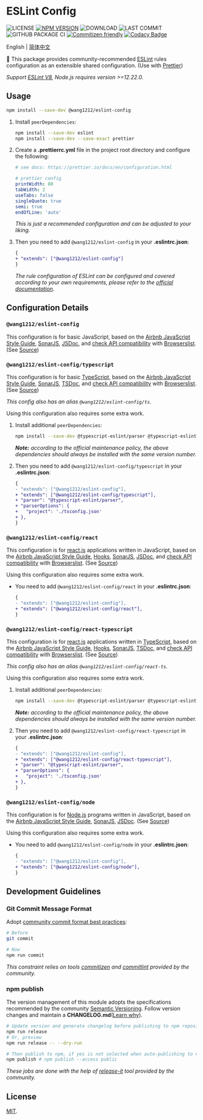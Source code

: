 # ESLint Config

<!-- ![MINZIPPED SIZE](https://badgen.net/bundlephobia/minzip/@wang1212/eslint-config) -->

![LICENSE](https://badgen.net/github/license/wang1212/eslint-config)
[![NPM VERSION](https://badgen.net/npm/v/@wang1212/eslint-config)](https://www.npmjs.com/package/@wang1212/eslint-config)
![DOWNLOAD](https://badgen.net/npm/dt/@wang1212/eslint-config)
![LAST COMMIT](https://badgen.net/github/last-commit/wang1212/eslint-config)
![GITHUB PACKAGE CI](https://img.shields.io/github/workflow/status/wang1212/eslint-config/Node.js%20Package?label=ci/package%20publish)
[![Commitizen friendly](https://img.shields.io/badge/commitizen-friendly-brightgreen.svg)](http://commitizen.github.io/cz-cli/)
[![Codacy Badge](https://app.codacy.com/project/badge/Grade/a9b9c06027ba47788617123cf84d3912)](https://www.codacy.com/gh/wang1212/eslint-config/dashboard?utm_source=github.com&utm_medium=referral&utm_content=wang1212/eslint-config&utm_campaign=Badge_Grade)

English | [简体中文](./README.zh-CN.md)

🔧 This package provides community-recommended [ESLint](https://eslint.org/) rules configuration as an extensible shared configuration. (Use with [Prettier](https://prettier.io/))

_Support [ESLint V8](https://eslint.org/blog/2021/10/eslint-v8.0.0-released), Node.js requires version >=12.22.0._

## Usage

```bash
npm install --save-dev @wang1212/eslint-config
```

1. Install `peerDependencies`:

   ```bash
   npm install --save-dev eslint
   npm install --save-dev --save-exact prettier
   ```

2. Create a **.prettierrc.yml** file in the project root directory and configure the following:

   ```yaml
   # see docs: https://prettier.io/docs/en/configuration.html

   # prettier config
   printWidth: 80
   tabWidth: 2
   useTabs: false
   singleQuote: true
   semi: true
   endOfLine: 'auto'
   ```

   _This is just a recommended configuration and can be adjusted to your liking._

3. Then you need to add `@wang1212/eslint-config` in your **.eslintrc.json**:

   ```diff
   {
   + "extends": ["@wang1212/eslint-config"]
   }
   ```

   _The rule configuration of ESLint can be configured and covered according to your own requirements, please refer to the [official documentation](https://eslint.org/docs/user-guide/configuring/rules)._

## Configuration Details

### `@wang1212/eslint-config`

This configuration is for basic JavaScript, based on the [Airbnb JavaScript Style Guide](https://github.com/airbnb/javascript), [SonarJS](https://github.com/SonarSource/eslint-plugin-sonarjs), [JSDoc](https://jsdoc.app/), and [check API compatibility](https://github.com/amilajack/eslint-plugin-compat) with [Browserslist](https://github.com/browserslist/browserslist). (See [Source](./src/javascript.cjs))

### `@wang1212/eslint-config/typescript`

This configuration is for basic [TypeScript](https://www.typescriptlang.org/), based on the [Airbnb JavaScript Style Guide](https://github.com/airbnb/javascript), [SonarJS](https://github.com/SonarSource/eslint-plugin-sonarjs), [TSDoc](https://tsdoc.org/), and [check API compatibility](https://github.com/amilajack/eslint-plugin-compat) with [Browserslist](https://github.com/browserslist/browserslist). (See [Source](./src/typescript.cjs))

_This config also has an alias `@wang1212/eslint-config/ts`._

Using this configuration also requires some extra work.

1. Install additional `peerDependencies`:

   ```bash
   npm install --save-dev @typescript-eslint/parser @typescript-eslint/eslint-plugin
   ```

   _**Note:** according to the official maintenance policy, the above dependencies should always be installed with the same version number._

2. Then you need to add `@wang1212/eslint-config/typescript` in your **.eslintrc.json**:

   ```diff
   {
   - "extends": ["@wang1212/eslint-config"],
   + "extends": ["@wang1212/eslint-config/typescript"],
   + "parser": "@typescript-eslint/parser",
   + "parserOptions": {
   +   "project": './tsconfig.json'
   + },
   }
   ```

### `@wang1212/eslint-config/react`

This configuration is for [react.js](https://reactjs.org/) applications written in JavaScript, based on the [Airbnb JavaScript Style Guide](https://github.com/airbnb/javascript), [Hooks](https://reactjs.org/docs/hooks-intro.html), [SonarJS](https://github.com/SonarSource/eslint-plugin-sonarjs), [JSDoc](https://jsdoc.app/), and [check API compatibility](https://github.com/amilajack/eslint-plugin-compat) with [Browserslist](https://github.com/browserslist/browserslist). (See [Source](./src/react.cjs))

Using this configuration also requires some extra work.

- You need to add `@wang1212/eslint-config/react` in your **.eslintrc.json**:

  ```diff
  {
  - "extends": ["@wang1212/eslint-config"],
  + "extends": ["@wang1212/eslint-config/react"],
  }
  ```

### `@wang1212/eslint-config/react-typescript`

This configuration is for [react.js](https://reactjs.org/) applications written in [TypeScript](https://www.typescriptlang.org/), based on the [Airbnb JavaScript Style Guide](https://github.com/airbnb/javascript), [Hooks](https://reactjs.org/docs/hooks-intro.html), [SonarJS](https://github.com/SonarSource/eslint-plugin-sonarjs), [TSDoc](https://tsdoc.org/), and [check API compatibility](https://github.com/amilajack/eslint-plugin-compat) with [Browserslist](https://github.com/browserslist/browserslist). (See [Source](./src/react-ts.cjs))

_This config also has an alias `@wang1212/eslint-config/react-ts`._

Using this configuration also requires some extra work.

1. Install additional `peerDependencies`:

   ```bash
   npm install --save-dev @typescript-eslint/parser @typescript-eslint/eslint-plugin
   ```

   _**Note:** according to the official maintenance policy, the above dependencies should always be installed with the same version number._

2. Then you need to add `@wang1212/eslint-config/react-typescript` in your **.eslintrc.json**:

   ```diff
   {
   - "extends": ["@wang1212/eslint-config"],
   + "extends": ["@wang1212/eslint-config/react-typescript"],
   + "parser": "@typescript-eslint/parser",
   + "parserOptions": {
   +   "project": './tsconfig.json'
   + },
   }
   ```

### `@wang1212/eslint-config/node`

This configuration is for [Node.js](https://nodejs.dev/) programs written in JavaScript, based on the [Airbnb JavaScript Style Guide](https://github.com/airbnb/javascript), [SonarJS](https://github.com/SonarSource/eslint-plugin-sonarjs), [JSDoc](https://jsdoc.app/). (See [Source](./src/node.cjs))

Using this configuration also requires some extra work.

- You need to add `@wang1212/eslint-config/node` in your **.eslintrc.json**:

  ```diff
  {
  - "extends": ["@wang1212/eslint-config"],
  + "extends": ["@wang1212/eslint-config/node"],
  }
  ```

## Development Guidelines

### Git Commit Message Format

Adopt [community commit format best practices](https://www.conventionalcommits.org/):

```bash
# Before
git commit

# Now
npm run commit
```

_This constraint relies on tools [commitizen](http://commitizen.github.io/cz-cli/) and [commitlint](https://commitlint.js.org/) provided by the community._

### npm publish

The version management of this module adopts the specifications recommended by the community [Semantic Versioning](https://semver.org/). Follow version changes and maintain a **CHANGELOG.md**([Learn why](https://keepachangelog.com/)).

```bash
# Update version and generate changelog before publishing to npm repository
npm run release
# Or, preview
npm run release -- --dry-run

# Then publish to npm, if yes is not selected when auto-publishing to npm
npm publish # npm publish --access public
```

_These jobs are done with the help of [release-it](https://github.com/release-it/release-it) tool provided by the community._

## License

[MIT](./LICENSE).

